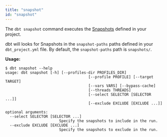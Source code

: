 ```yaml
---
title: "snapshot"
id: "snapshot"
---
```


The `dbt snapshot` command executes the [Snapshots](/docs/build/snapshots) defined in your project.

dbt will looks for Snapshots in the `snapshot-paths` paths defined in your `dbt_project.yml` file. By default, the `snapshot-paths` path is `snapshots/`.

**Usage:**
```
$ dbt snapshot --help
usage: dbt snapshot [-h] [--profiles-dir PROFILES_DIR]
                                     [--profile PROFILE] [--target TARGET]
                                     [--vars VARS] [--bypass-cache]
                                     [--threads THREADS]
                                     [--select SELECTOR [SELECTOR ...]]
                                     [--exclude EXCLUDE [EXCLUDE ...]]

optional arguments:
  --select SELECTOR [SELECTOR ...]
                        Specify the snapshots to include in the run.
  --exclude EXCLUDE [EXCLUDE ...]
                        Specify the snapshots to exclude in the run.
```